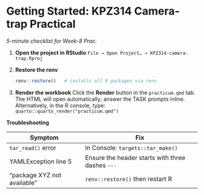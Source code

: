 # Getting Started: KPZ314 Camera-trap Practical

*5-minute checklist for Week-8 Prac.*

1. **Open the project in RStudio**
   `File → Open Project… → KPZ314-camera-trap.Rproj`

2. **Restore the renv**

   ```r
   renv::restore()   # installs all R packages via renv
   ```

3. **Render the workbook**
   Click the **Render** button in the `practicum.qmd` tab.
   The HTML will open automatically; answer the TASK prompts inline.
   Alternatively, in the R console, type: `quarto::quarto_render("practicum.qmd")`

**Troubleshooting**

| Symptom                     | Fix                                              |
| --------------------------- | ------------------------------------------------ |
| `tar_read()` error          | In Console: `targets::tar_make()`                |
| YAMLException line 5        | Ensure the header starts with three dashes `---` |
| “package XYZ not available” | `renv::restore()` then restart R                 |
